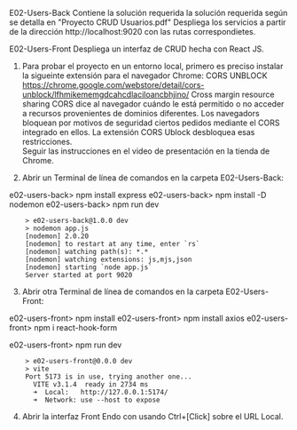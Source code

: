 E02-Users-Back
Contiene la solución requerida la solución requerida según se detalla en "Proyecto CRUD Usuarios.pdf"
Despliega los servicios a partir de la dirección http://localhost:9020 con las rutas correspondietes.

E02-Users-Front
Despliega un interfaz de CRUD hecha con React JS.

1) Para probar el proyecto en un entorno local, primero es preciso instalar la sigueinte extensión para el navegador Chrome: CORS UNBLOCK
https://chrome.google.com/webstore/detail/cors-unblock/lfhmikememgdcahcdlaciloancbhjino/
Cross margin resource sharing CORS dice al navegador cuándo le está permitido o no acceder a recursos provenientes de dominios diferentes. Los navegadors bloquean por motivos de seguridad ciertos pedidos mediante el CORS integrado en ellos. La extensión CORS Ublock desbloquea esas restricciones.  
Seguir las instrucciones en el video de presentación en la tienda de Chrome.

2) Abrir un Terminal de línea de comandos en la carpeta E02-Users-Back:

e02-users-back> npm install express
e02-users-back> npm install -D nodemon
e02-users-back> npm run dev

        > e02-users-back@1.0.0 dev
        > nodemon app.js
        [nodemon] 2.0.20
        [nodemon] to restart at any time, enter `rs`
        [nodemon] watching path(s): *.*
        [nodemon] watching extensions: js,mjs,json
        [nodemon] starting `node app.js`
        Server started at port 9020


3) Abrir otra Terminal de línea de comandos en la carpeta E02-Users-Front:

e02-users-front> npm install
e02-users-front> npm install axios
e02-users-front> npm i react-hook-form

e02-users-front> npm run dev

        > e02-users-front@0.0.0 dev
        > vite
        Port 5173 is in use, trying another one...
          VITE v3.1.4  ready in 2734 ms
          ➜  Local:   http://127.0.0.1:5174/
          ➜  Network: use --host to expose

4) Abrir la interfaz Front Endo con usando Ctrl+[Click] sobre el URL Local.


